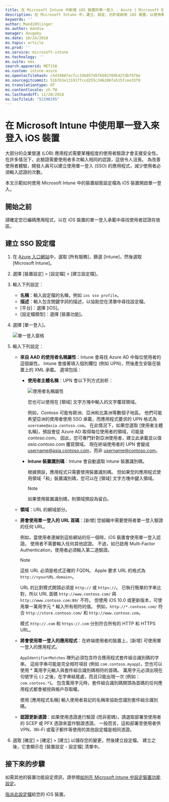 ```yaml
---
title: 在 Microsoft Intune 中新增 iOS 裝置的單一登入 - Azure | Microsoft Docs
description: 在 Microsoft Intune 中，建立、設定、允許或啟用 iOS 裝置，以使用單一登入 (SSO) 而非密碼，向您組織的資源和資料進行驗證。 若要使用 SSO，請建立裝置組態設定檔，並輸入 UPN、裝置識別碼、您的應用程式和憑證來驗證使用者和裝置。
keywords: ''
author: MandiOhlinger
ms.author: mandia
manager: dougeby
ms.date: 10/24/2018
ms.topic: article
ms.prod: ''
ms.service: microsoft-intune
ms.technology: ''
ms.suite: ems
search.appverid: MET150
ms.custom: intune-azure
ms.openlocfilehash: c4d19807ecfcc33b957d5f6582f095427dbf978e
ms.sourcegitcommit: 51b763e131917fccd255c346286fa515fcee33f0
ms.translationtype: HT
ms.contentlocale: zh-TW
ms.lasthandoff: 11/20/2018
ms.locfileid: "52190195"
---
```

# <a name="use-single-sign-on-ios-device-in-microsoft-intune"></a>在 Microsoft Intune 中使用單一登入來登入 iOS 裝置

大部分的企業營運 (LOB) 應用程式需要某種程度的使用者驗證才會支援安全性。 在許多情況下，此驗證需要使用者多次輸入相同的認證，這很令人沮喪。 為改善使用者體驗，開發人員可以建立使用單一登入 (SSO) 的應用程式，減少使用者必須輸入認證的次數。

本文示範如何使用 Microsoft Intune 中的裝置組態設定檔為 iOS 裝置開啟單一登入。

## <a name="before-you-begin"></a>開始之前

請確定您已編碼應用程式，以在 iOS 裝置的單一登入承載中尋找使用者認證存放區。

## <a name="create-the-sso-profile"></a>建立 SSO 設定檔

1. 在 [Azure 入口網站](https://portal.azure.com)中，選取 [所有服務]，篩選 [Intune]，然後選取 [Microsoft Intune]。
2. 選擇 [裝置設定] > [設定檔] > [建立設定檔]。
3. 輸入下列設定：

    - **名稱**：輸入設定檔的名稱，例如 `ios sso profile`。
    - **描述**：輸入包含關鍵字詞的描述，以協助您在清單中尋找設定檔。
    - [平台]：選擇 [iOS]。
    - [設定檔類型]：選擇 [裝置功能]。

4. 選擇 [單一登入]。

    ![單一登入窗格](./media/sso-blade.png)

5. 輸入下列設定： 

    - **來自 AAD 的使用者名稱屬性**：Intune 會尋找 Azure AD 中每位使用者的這個屬性。 Intune 會接著填入個別欄位 (例如 UPN)，然後產生安裝在裝置上的 XML 承載。 選項包括：
    
        - **使用者主體名稱**：UPN 會以下列方式剖析：

            ![使用者名稱屬性](media/User-name-attribute.png)

            您也可以使用在 [領域] 文字方塊中輸入的文字覆寫領域。

            例如，Contoso 可能有歐洲、亞洲和北美洲等數個子地區。 他們可能希望亞洲的使用者使用 SSO 承載，而應用程式要求的 UPN 格式為 `username@asia.contoso.com`。 在此情況下，如果您選取 [使用者主體名稱]，預設會從 Azure AD 取得每位使用者的領域，可能是 *contoso.com*。 因此，您可專門針對亞洲使用者，建立此承載並以值 *asia.contoso.com* 覆寫領域。 現在終端使用者的 UPN 會變成 username@asia.contoso.com，而非 username@contoso.com。

        - **Intune 裝置識別碼**：Intune 會自動選取 Intune 裝置識別碼。 

            根據預設，應用程式只需要使用裝置識別碼。 但如果您的應用程式使用領域「和」裝置識別碼，您可以在 [領域] 文字方塊中鍵入領域。

            > [!NOTE]
            > 如果使用裝置識別碼，則領域預設為留白。

    - **領域**：URL 的網域部分。
    
    - **將會使用單一登入的 URL 首碼**：[新增] 您組織中需要使用者單一登入驗證的任何 URL。 

        例如，當使用者連線到這些網站的任一個時，iOS 裝置會使用單一登入認證。 使用者不需要輸入任何其他認證。 不過，如已啟用 Multi-Factor Authentication，使用者必須輸入第二道驗證。

        > [!NOTE]
        > 這些 URL 必須是格式正確的 FQDN。 Apple 要求 URL 的格式為 `http://<yourURL.domain>`。

        URL 的比對模式開頭必須是 `http://` 或 `https://`。 已執行簡單的字串比對，所以 URL 首碼 `http://www.contoso.com/` 與 `http://www.contoso.com:80/` 不符。 但使用 iOS 10.0 或更新版本，可使用單一萬用字元 \* 輸入所有相符的值。 例如，`http://*.contoso.com/` 符合 `http://store.contoso.com/` 和 `http://www.contoso.com`。

        模式 `http://.com` 和 `https://.com` 分別符合所有的 HTTP 和 HTTPS URL。
    
    - **將會使用單一登入的應用程式**：在終端使用者的裝置上，[新增] 可使用單一登入的應用程式。 

        `AppIdentifierMatches` 陣列必須包含符合應用程式套件組合識別碼的字串。 這些字串可能是完全相符項目 (例如 `com.contoso.myapp`)，您也可以使用 \* 萬用字元輸入與套件組合識別碼相符的首碼。 萬用字元必須出現在句號字元 (.) 之後，在字串結尾處，而且只能出現一次 (例如：`com.contoso.*`)。 包含萬用字元時，套件組合識別碼開頭為首碼的任何應用程式都會被授與帳戶存取權。

        使用 [應用程式名稱] 輸入使用者易記的名稱來協助您識別套件組合識別碼。
    
    - **認證更新憑證**：如果使用憑證進行驗證 (而非密碼)，請選取部署至使用者的 SCEP 或 PFX 憑證來當作驗證憑證。 一般而言，這和部署至使用者供 VPN、Wi-Fi 或電子郵件等使用的其他設定檔是相同憑證。

6. 選取 [確定] > [確定] > [建立] 以儲存您的變更，然後建立設定檔。 建立之後，它會顯示在 [裝置設定 - 設定檔] 清單中。 

## <a name="next-steps"></a>接下來的步驟

如需其他的裝置功能設定資訊，請參閱[如何在 Microsoft Intune 中設定裝置功能設定](device-features-configure.md)。

[指派此設定檔](device-profile-assign.md)給您的 iOS 裝置。
